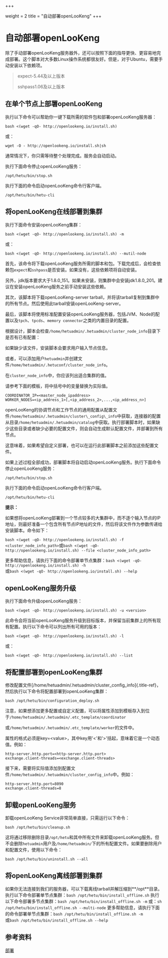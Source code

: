 +++

weight = 2
title = "自动部署openLooKeng"
+++

# 自动部署openLooKeng


除了手动部署openLooKeng服务器外，还可以按照下面的指导更快、更容易地完成部署。这个脚本对大多数Linux操作系统都很友好。但是，对于Ubuntu，需要手动安装以下依赖项。

> expect-5.44及以上版本
> 
> sshpass1.06及以上版本

## 在单个节点上部署openLooKeng

执行以下命令可以帮助你一键下载所需的软件包和部署openLooKeng服务器：

    bash <(wget -qO- http://openlookeng.io/install.sh)

或：

    wget -O - http://openlookeng.io/install.sh|sh

通常情况下，你只需等待整个处理完成。服务会自动启动。

执行下面命令停止openLooKeng服务：

    /opt/hetu/bin/stop.sh

执行下面的命令启动openLooKeng命令行客户端。

    /opt/hetu/bin/hetu-cli

## 将openLooKeng在线部署到集群

执行下面命令安装openLooKeng集群：

    bash <(wget -qO- http://openlookeng.io/install.sh) -m

或：

    bash <(wget -qO- http://openlookeng.io/install.sh) --mutil-node

首先，该命令将下载openLooKeng服务所需的脚本和包。下载完成后，会检查依赖包`expect`和`sshpass`是否安装。如果没有，这些依赖项将自动安装。

另外，jdk版本要求大于1.8.0\_151。如果未安装，则集群中会安装jdk1.8.0\_201。建议在安装openLooKeng服务之前手动安装这些依赖。

其次，该脚本将下载openLooKeng-server tarball，并将该tarball复制到集群中的所有节点。然后使用此tarball安装openLooKeng-server。

最后，该脚本将使用标准配置安装openLooKeng服务器，包括JVM、Node的配置以及`tpch`、`tpcds`、`memory connector`之类的内置目录的配置。

根据设计，脚本会检查`/home/hetuadmin/.hetuadmin/cluster_node_info`目录下是否有已有配置：

如果缺少该文件，安装脚本会要求用户输入节点信息。

或者，可以添加用户`hetuadmin`并创建文件`/home/hetuadmin/.hetuconf/cluster_node_info`。

在`cluster_node_info`中，你应该列出适合集群的值。

请参考下面的模板，将中括号中的变量替换为实际值。

```{.none}
COORDINATOR_IP=<master_node_ipaddress>
WORKER_NODES=<ip_address_1>[,<ip_address_2>,...,<ip_address_n>]
```

openLooKeng的协调节点和工作节点的通用配置从配置文件`/home/hetuadmin/.hetuadmin/cluster\_config\_info`中获取，连接器的配置从目录`/home/hetuadmin/.hetuadmin/catalog`中获取。执行部署脚本时，如果缺少这些目录或者缺少必要的配置文件，则会自动生成默认配置文件，并部署到所有节点。

这意味着，如果希望自定义部署，也可以在运行此部署脚本之前添加这些配置文件。

如果上述过程全部成功，部署脚本将自动启动openLooKeng服务。执行下面命令停止openLooKeng服务：

    /opt/hetu/bin/stop.sh

执行下面的命令启动openLooKeng命令行客户端。

    /opt/hetu/bin/hetu-cli

**提示：**

如果想将openLooKeng部署到一个节点较多的大集群中，而不逐个输入节点的IP地址，则最好准备一个包含所有节点IP地址的文件，然后将该文件作为参数传递给安装脚本。命令如下：

`bash <(wget -qO- http://openlookeng.io/install.sh) -f <cluster_node_info_path>`或`bash <(wget -qO- http://openlookeng.io/install.sh) --file <cluster_node_info_path>`

更多帮助信息，请执行下面的命令部署单节点集群：`bash <(wget -qO- http://openlookeng.io/install.sh) -h`  
或`bash <(wget -qO- http://openlookeng.io/install.sh) --help`

## openLooKeng服务升级

执行下面命令升级openLooKeng服务：

    bash <(wget -qO- http://openlookeng.io/install.sh) -u <version>

此命令会将当前openLooKeng服务升级到目标版本，并保留当前集群上的所有现有配置。执行以下命令可以列出所有可用的版本：

    bash <(wget -qO- http://openlookeng.io/install.sh) -l

或：

    bash <(wget -qO- http://openlookeng.io/install.sh) --list

## 将配置部署到openLooKeng集群

修改配置文件\[/home/hetuadmin/.hetuadmin/cluster\_config\_info]{.title-ref}，然后执行以下命令将配置部署到openLooKeng集群：

    bash /opt/hetu/bin/configuration_deploy.sh

注意，如果想添加更多配置或自定义配置，可以将属性添加到模板存入到位于`/home/hetuadmin/.hetuadmin/.etc_template/coordinator`

或`/home/hetuadmin/.hetuadmin/.etc_template/worker`的文件中。

属性的格式必须是key=\<value>，其中key用'\<'和'>'括起，意味着它是一个动态值。例如：

```{.none}
http-server.http.port=<http-server.http.port>
exchange.client-threads=<exchange.client-threads>
```

接下来，需要将实际值添加到配置文件`/home/hetuadmin/.hetuadmin/cluster_config_info`中。例如：

```{.none}
http-server.http.port=8090
exchange.client-threads=8
```

## 卸载openLooKeng服务

卸载openLooKeng Service非常简单直接，只需运行以下命令：

    bash /opt/hetu/bin/cleanup.sh

这将通过移除删除目录`/opt/hetu`和其中所有文件来卸载openLooKeng服务。但不会删除`hetuadmin`用户及`/home/hetuadmin/`下的所有配置文件。如果要删除用户和配置文件，使用以下命令：

    bash /opt/hetu/bin/uninstall.sh --all

## 将openLooKeng离线部署到集群

如果你无法连接到我们的服务器，可以下载离线tarball并解压缩到**/opt**目录。执行以下命令部署单节点集群：`bash /opt/hetu/bin/install_offline.sh` 执行以下命令部署多节点集群：`bash /opt/hetu/bin/install_offline.sh -m` 或：`sh /opt/hetu/bin/install_offline.sh --multi-node` 更多帮助信息，请执行下面的命令部署单节点集群：`bash /opt/hetu/bin/install_offline.sh -m`  
或`bash /opt/hetu/bin/install_offline.sh --help`

## 参考资料

[部署](./deployment.md)